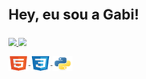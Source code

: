 # Hey, eu sou a Gabi!
  ##
<div>
  <a href="https://github.com/GabrielaCardosoSilva">
  <img height="180px" src="https://github-readme-stats.vercel.app/api?username=GabrielaCardosoSilva&show_icons=true&bg_color=2F2F3E&title_color=7496FC&text_color=fff&icon_color=&BE90F2&include_all_commits=true&count_private=true"/>
  <img height="180px" src="https://github-readme-stats.vercel.app/api/top-langs/?username=GabrielaCardosoSilva&layout=compact&langs_count=7&bg_color=2F2F3E&title_color=7496FC&text_color=fff&icon_color=&BE90F2"/>
</div>
  
<div style="display: inline_block"><br>

  <img align="center" alt="Gabi-HTML" height="30" width="40" src="https://raw.githubusercontent.com/devicons/devicon/master/icons/html5/html5-original.svg">
  <img align="center" alt="Gabi-CSS" height="30" width="40" src="https://raw.githubusercontent.com/devicons/devicon/master/icons/css3/css3-original.svg">
  <img align="center" alt="Gabi-Python" height="30" width="40" src="https://raw.githubusercontent.com/devicons/devicon/master/icons/python/python-original.svg">
</div>
